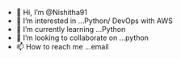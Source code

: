 - 👋 Hi, I’m @Nishitha91
- 👀 I’m interested in ...Python/ DevOps with AWS
- 🌱 I’m currently learning ...Python
- 💞️ I’m looking to collaborate on ...python
- 📫 How to reach me ...email 

<!---
Nishitha91/Nishitha91 is a ✨ special ✨ repository because its `README.md` (this file) appears on your GitHub profile.
You can click the Preview link to take a look at your changes.
--->
